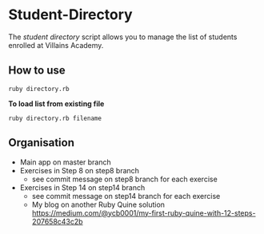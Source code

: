 # Student-Directory #

The *student directory* script allows you to manage the list of students enrolled at Villains Academy.

## How to use ##

```shell
ruby directory.rb
```

**To load list from existing file**

```shell
ruby directory.rb filename
```

## Organisation ##
  * Main app on master branch
  * Exercises in Step 8 on step8 branch
    * see commit message on step8 branch for each exercise
  * Exercises in Step 14 on step14 branch
    * see commit message on step14 branch for each exercise
    * My blog on another Ruby Quine solution https://medium.com/@ycb0001/my-first-ruby-quine-with-12-steps-207658c43c2b
